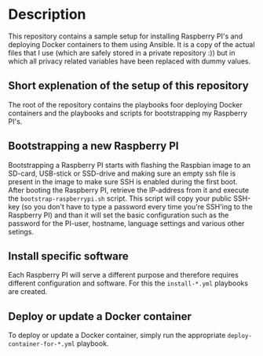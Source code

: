 # Description
This repository contains a sample setup for installing Raspberry PI's and deploying Docker containers to them using Ansible. It is a copy of the actual files that I use (which are safely stored in a private repository :)) but in which all privacy related variables have been replaced with dummy values.

## Short explenation of the setup of this repository
The root of the repository contains the playbooks foor deploying Docker containers and the playbooks and scripts for bootstrapping my Raspberry PI's.

## Bootstrapping a new Raspberry PI
Bootstrapping a Raspberry PI starts with flashing the Raspbian image to an SD-card, USB-stick or SSD-drive and making sure an empty ssh file is present in the image to make sure SSH is enabled during the first boot.  
After booting the Raspberry PI, retrieve the IP-address from it and execute the `bootstrap-raspberrypi.sh` script. This script will copy your public SSH-key (so you don't have to type a password every time you're SSH'ing to the Raspberry PI) and than it will set the basic configuration such as the password for the PI-user, hostname, language settings and various other setings.

## Install specific software
Each Raspberry PI will serve a different purpose and therefore requires different configuration and software. For this the `install-*.yml` playbooks are created.

## Deploy or update a Docker container
To deploy or update a Docker container, simply run the appropriate `deploy-container-for-*.yml` playbook.